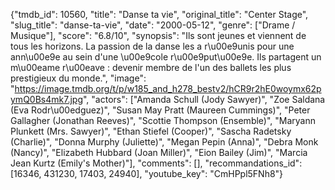 {"tmdb_id": 10560, "title": "Danse ta vie", "original_title": "Center Stage", "slug_title": "danse-ta-vie", "date": "2000-05-12", "genre": ["Drame / Musique"], "score": "6.8/10", "synopsis": "Ils sont jeunes et viennent de tous les horizons. La passion de la danse les a r\u00e9unis pour une ann\u00e9e au sein d'une \u00e9cole r\u00e9put\u00e9e. Ils partagent un m\u00eame r\u00eave : devenir membre de l'un des ballets les plus prestigieux du monde.", "image": "https://image.tmdb.org/t/p/w185_and_h278_bestv2/hCR9r2hE0woymx62pymQ0Bs4mk7.jpg", "actors": ["Amanda Schull (Jody Sawyer)", "Zoe Saldana (Eva Rodr\u00edguez)", "Susan May Pratt (Maureen Cummings)", "Peter Gallagher (Jonathan Reeves)", "Scottie Thompson (Ensemble)", "Maryann Plunkett (Mrs. Sawyer)", "Ethan Stiefel (Cooper)", "Sascha Radetsky (Charlie)", "Donna Murphy (Juliette)", "Megan Pepin (Anna)", "Debra Monk (Nancy)", "Elizabeth Hubbard (Joan Miller)", "Eion Bailey (Jim)", "Marcia Jean Kurtz (Emily's Mother)"], "comments": [], "recommandations_id": [16346, 431230, 17403, 24940], "youtube_key": "CmHPpl5FNh8"}